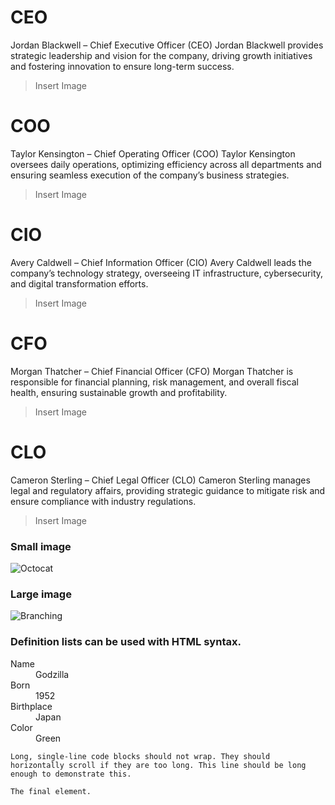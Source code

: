 # CEO
Jordan Blackwell – Chief Executive Officer (CEO)
Jordan Blackwell provides strategic leadership and vision for the company, driving growth initiatives and fostering innovation to ensure long-term success.

>Insert Image

# COO
Taylor Kensington – Chief Operating Officer (COO)
Taylor Kensington oversees daily operations, optimizing efficiency across all departments and ensuring seamless execution of the company’s business strategies.

>Insert Image

# CIO
Avery Caldwell – Chief Information Officer (CIO)
Avery Caldwell leads the company’s technology strategy, overseeing IT infrastructure, cybersecurity, and digital transformation efforts.

>Insert Image

# CFO
Morgan Thatcher – Chief Financial Officer (CFO)
Morgan Thatcher is responsible for financial planning, risk management, and overall fiscal health, ensuring sustainable growth and profitability.

>Insert Image

# CLO
Cameron Sterling – Chief Legal Officer (CLO)
Cameron Sterling manages legal and regulatory affairs, providing strategic guidance to mitigate risk and ensure compliance with industry regulations.

>Insert Image

### Small image

![Octocat](https://github.githubassets.com/images/icons/emoji/octocat.png)

### Large image

![Branching](https://guides.github.com/activities/hello-world/branching.png)


### Definition lists can be used with HTML syntax.

<dl>
<dt>Name</dt>
<dd>Godzilla</dd>
<dt>Born</dt>
<dd>1952</dd>
<dt>Birthplace</dt>
<dd>Japan</dd>
<dt>Color</dt>
<dd>Green</dd>
</dl>

```
Long, single-line code blocks should not wrap. They should horizontally scroll if they are too long. This line should be long enough to demonstrate this.
```

```
The final element.
```
